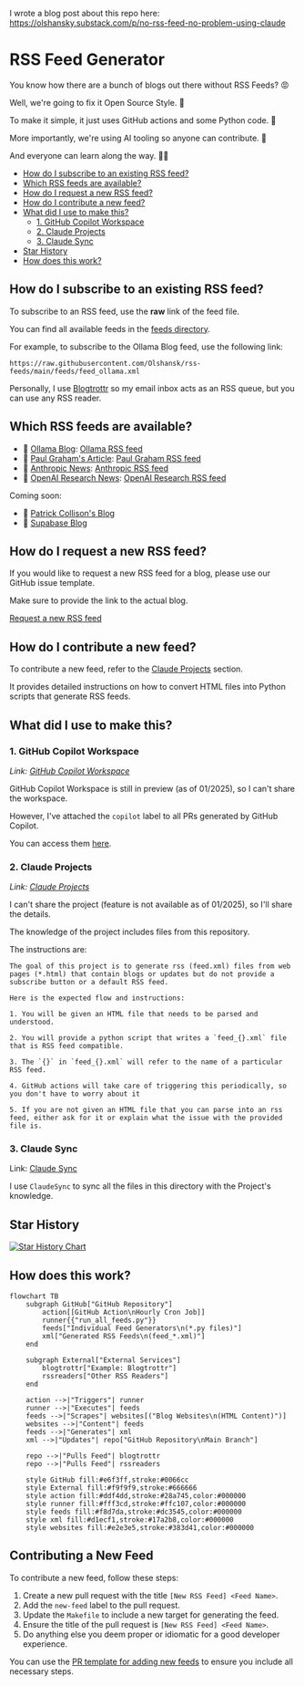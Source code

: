 I wrote a blog post about this repo here: https://olshansky.substack.com/p/no-rss-feed-no-problem-using-claude

# RSS Feed Generator <!-- omit in toc -->

You know how there are a bunch of blogs out there without RSS Feeds? 😡

Well, we're going to fix it Open Source Style. 🙌

To make it simple, it just uses GitHub actions and some Python code. 🐍

More importantly, we're using AI tooling so anyone can contribute. 🤖

And everyone can learn along the way. 🧑‍🎓

- [How do I subscribe to an existing RSS feed?](#how-do-i-subscribe-to-an-existing-rss-feed)
- [Which RSS feeds are available?](#which-rss-feeds-are-available)
- [How do I request a new RSS feed?](#how-do-i-request-a-new-rss-feed)
- [How do I contribute a new feed?](#how-do-i-contribute-a-new-feed)
- [What did I use to make this?](#what-did-i-use-to-make-this)
  - [1. GitHub Copilot Workspace](#1-github-copilot-workspace)
  - [2. Claude Projects](#2-claude-projects)
  - [3. Claude Sync](#3-claude-sync)
- [Star History](#star-history)
- [How does this work?](#how-does-this-work)

## How do I subscribe to an existing RSS feed?

To subscribe to an RSS feed, use the **raw** link of the feed file.

You can find all available feeds in the [feeds directory](./feeds).

For example, to subscribe to the Ollama Blog feed, use the following link:

```url
https://raw.githubusercontent.com/Olshansk/rss-feeds/main/feeds/feed_ollama.xml
```

Personally, I use [Blogtrottr](https://blogtrottr.com/) so my email inbox acts
as an RSS queue, but you can use any RSS reader.

## Which RSS feeds are available?

- 🦙 [Ollama Blog](https://ollama.com/blog): [Ollama RSS feed](https://raw.githubusercontent.com/Olshansk/rss-feeds/refs/heads/main/feeds/feed_ollama.xml)
- 👨 [Paul Graham's Article](https://www.paulgraham.com/articles.html): [Paul Graham RSS feed](https://raw.githubusercontent.com/Olshansk/rss-feeds/refs/heads/main/feeds/feed_paulgraham.xml)
- 🦍 [Anthropic News](https://www.anthropic.com/news): [Anthropic RSS feed](https://raw.githubusercontent.com/Olshansk/rss-feeds/refs/heads/main/feeds/feed_anthropic.xml)
- 🤖 [OpenAI Research News](https://openai.com/news/research/): [OpenAI Research RSS feed](https://raw.githubusercontent.com/Olshansk/rss-feeds/refs/heads/main/feeds/feed_openai_research.xml)

Coming soon:

- 👨 [Patrick Collison's Blog](https://patrickcollison.com/culture)
- 💽 [Supabase Blog](https://supabase.com/blog)

## How do I request a new RSS feed?

If you would like to request a new RSS feed for a blog, please use our GitHub issue template.

Make sure to provide the link to the actual blog.

[Request a new RSS feed](https://github.com/Olshansk/rss-feeds/issues/new?template=request_rss_feed.md)

## How do I contribute a new feed?

To contribute a new feed, refer to the [Claude Projects](#claude-projects) section.

It provides detailed instructions on how to convert HTML files into Python scripts that generate RSS feeds.

## What did I use to make this?

### 1. GitHub Copilot Workspace

_Link: [GitHub Copilot Workspace](https://copilot-workspace.githubnext.com/)_

GitHub Copilot Workspace is still in preview (as of 01/2025), so I can't share the workspace.

However, I've attached the `copilot` label to all PRs generated by GitHub Copilot.

You can access them [here](https://github.com/Olshansk/rss-feeds/pulls?q=label%3Acopilot+).

### 2. Claude Projects

_Link: [Claude Projects](https://support.anthropic.com/en/articles/9517075-what-are-projects)_

I can't share the project (feature is not available as of 01/2025), so I'll share the details.

The knowledge of the project includes files from this repository.

The instructions are:

```text
The goal of this project is to generate rss (feed.xml) files from web pages (*.html) that contain blogs or updates but do not provide a subscribe button or a default RSS feed.

Here is the expected flow and instructions:

1. You will be given an HTML file that needs to be parsed and understood.

2. You will provide a python script that writes a `feed_{}.xml` file that is RSS feed compatible.

3. The `{}` in `feed_{}.xml` will refer to the name of a particular RSS feed.

4. GitHub actions will take care of triggering this periodically, so you don't have to worry about it

5. If you are not given an HTML file that you can parse into an rss feed, either ask for it or explain what the issue with the provided file is.
```

### 3. Claude Sync

Link: [Claude Sync](https://github.com/jahwag/ClaudeSync?tab=readme-ov-files)

I use `ClaudeSync` to sync all the files in this directory with the Project's knowledge.

## Star History

[![Star History Chart](https://api.star-history.com/svg?repos=Olshansk/rss-feeds&type=Date)](https://star-history.com/#Olshansk/rss-feeds&Date)

## How does this work?

```mermaid
flowchart TB
    subgraph GitHub["GitHub Repository"]
        action[[GitHub Action\nHourly Cron Job]]
        runner{{"run_all_feeds.py"}}
        feeds["Individual Feed Generators\n(*.py files)"]
        xml["Generated RSS Feeds\n(feed_*.xml)"]
    end

    subgraph External["External Services"]
        blogtrottr["Example: Blogtrottr"]
        rssreaders["Other RSS Readers"]
    end

    action -->|"Triggers"| runner
    runner -->|"Executes"| feeds
    feeds -->|"Scrapes"| websites[("Blog Websites\n(HTML Content)")]
    websites -->|"Content"| feeds
    feeds -->|"Generates"| xml
    xml -->|"Updates"| repo["GitHub Repository\nMain Branch"]

    repo -->|"Pulls Feed"| blogtrottr
    repo -->|"Pulls Feed"| rssreaders

    style GitHub fill:#e6f3ff,stroke:#0066cc
    style External fill:#f9f9f9,stroke:#666666
    style action fill:#ddf4dd,stroke:#28a745,color:#000000
    style runner fill:#fff3cd,stroke:#ffc107,color:#000000
    style feeds fill:#f8d7da,stroke:#dc3545,color:#000000
    style xml fill:#d1ecf1,stroke:#17a2b8,color:#000000
    style websites fill:#e2e3e5,stroke:#383d41,color:#000000
```

## Contributing a New Feed

To contribute a new feed, follow these steps:

1. Create a new pull request with the title `[New RSS Feed] <Feed Name>`.
2. Add the `new-feed` label to the pull request.
3. Update the `Makefile` to include a new target for generating the feed.
4. Ensure the title of the pull request is `[New RSS Feed] <Feed Name>`.
5. Do anything else you deem proper or idiomatic for a good developer experience.

You can use the [PR template for adding new feeds](https://github.com/Olshansk/rss-feeds/blob/main/.github/PULL_REQUEST_TEMPLATE/add_new_feed.md) to ensure you include all necessary steps.
